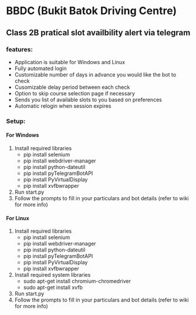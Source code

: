 # BBDC (Bukit Batok Driving Centre)
## Class 2B pratical slot availbility alert via telegram

### features:
- Application is suitable for Windows and Linux
- Fully automated login
- Customizable number of days in advance you would like the bot to check
- Cusomizable delay period between each check
- Option to skip course selection page if necessary
- Sends you list of available slots to you based on preferences
- Automatic relogin when session expires

### Setup:

#### For Windows
1) Install required libraries
    - pip install selenium
    - pip install webdriver-manager
    - pip install python-dateutil
    - pip install pyTelegramBotAPI
    - pip install PyVirtualDisplay
    - pip install xvfbwrapper
2) Run start.py 
3) Follow the prompts to fill in your particulars and bot details (refer to wiki for more info)

#### For Linux
1) Install required libraries
    - pip install selenium
    - pip install webdriver-manager
    - pip install python-dateutil
    - pip install pyTelegramBotAPI
    - pip install PyVirtualDisplay
    - pip install xvfbwrapper
3) Install required system libraries
    - sudo apt-get install chromium-chromedriver
    - sudo apt-get install xvfb
3) Run start.py 
4) Follow the prompts to fill in your particulars and bot details (refer to wiki for more info)
